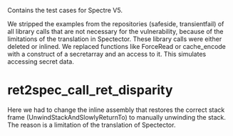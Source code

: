 Contains the test cases for Spectre V5.

We stripped the examples from the repositories (safeside, transientfail) of all library calls that are not necessary for the vulnerability, because of the 
limitations of the translation in Spectector. These library calls were either deleted or inlined.
We replaced functions like ForceRead or cache_encode with a construct of a secretarray and an access to it. This simulates accessing secret data.

# ret2spec_call_ret_disparity
Here we had to change the inline assembly that restores the correct stack frame (UnwindStackAndSlowlyReturnTo) to manually unwinding the stack. The reason is a limitation of the
translation of Spectector.
